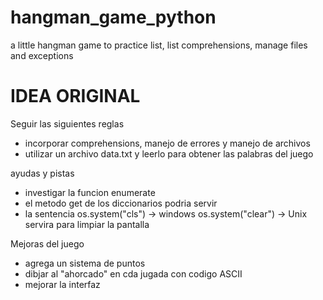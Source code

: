 # hangman_game_python
a little hangman game to practice list, list comprehensions, manage files and exceptions

# IDEA ORIGINAL
Seguir las siguientes reglas

- incorporar comprehensions, manejo de errores y manejo de archivos
- utilizar un archivo data.txt y leerlo para obtener las palabras del juego

ayudas y pistas

- investigar la funcion enumerate
- el metodo get de los diccionarios podria servir
- la sentencia
    os.system("cls") -> windows
    os.system("clear") -> Unix
  servira para limpiar la pantalla

Mejoras del juego

- agrega un sistema de puntos
- dibjar al "ahorcado" en cda jugada con codigo ASCII
- mejorar la interfaz
